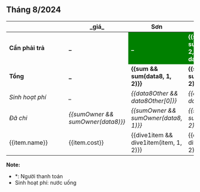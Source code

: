 ## Tháng 8/2024

<table>
    <thead>
        <th>&emsp;&emsp;&emsp;&emsp;&emsp;&emsp;&emsp;&emsp;&emsp;</th>
        <th>_giá_</th>
        <th>Sơn</th>
        <th>Cảnh</th>
    </thead>
    <tbody>
        <tr>
            <td><b>Cần phải trả</b></td>
            <td><b>_</b></td>
            <td style="background: green; color: white;"><b>_</b></td>
            <td style="background: green; color: white;"><b>{{sumToPaid && sumToPaid(data8, 2, 2, data8Other)}}</b></td>
        </tr>
        <tr>
            <td><b>Tổng</b></td>
            <td><b>_</b></td>
            <td><b>{{sum && sum(data8, 1, 2)}}</b></td>
            <td><b>{{sum && sum(data8, 2, 2)}}</b></td>
        </tr>
        <tr>
            <td><i>Sinh hoạt phí</i></td>
            <td><i>_</i></td>
            <td><i>{{data8Other && data8Other[0]}}</i></td>
            <td><i>{{data8Other && data8Other[1]}}</i></td>
        </tr>
        <tr>
            <td><i>Đã chi</i></td>
            <td><i>{{sumOwner && sumOwner(data8)}}</i></td>
            <td><i>{{sumOwner && sumOwner(data8, 1)}}</i></td>
            <td><i>{{sumOwner && sumOwner(data8, 2)}}</i></td>
        </tr>
        <tr v-for="item in data8">
            <td>{{item.name}}</td>
            <td>{{item.cost}}</td>
            <td>{{dive1item && dive1item(item, 1, 2)}}</td>
            <td>{{dive1item && dive1item(item, 2, 2)}}</td>
        </tr>
    </tbody>
</table>

**Note:**
- *: Người thanh toán
- Sinh hoạt phí: nước uống

<!-- :point_right: [HÓA ĐƠN/BIÊN LAI](/bills-2024/june/t6-2024.md) -->

